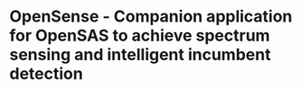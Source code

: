 # OpenSense - Companion application for OpenSAS to achieve spectrum sensing and intelligent incumbent detection
